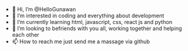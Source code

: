 - 👋 Hi, I’m @HelloGunawan
- 👀 I’m interested in coding and everything about development
- 🌱 I’m currently learning html, javascript, css, react js and python
- 💞️ I’m looking to befriends with you all, working together and helping each other
- 📫 How to reach me just send me a massage via github

<!---
HelloGunawan/HelloGunawan is a ✨ special ✨ repository because its `README.md` (this file) appears on your GitHub profile.
You can click the Preview link to take a look at your changes.
--->
